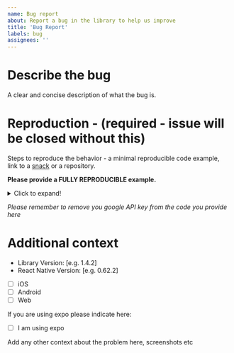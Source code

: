 ```yaml
---
name: Bug report
about: Report a bug in the library to help us improve
title: 'Bug Report'
labels: bug
assignees: ''
---
```


# Describe the bug

A clear and concise description of what the bug is.

# Reproduction - (required - issue will be closed without this)

Steps to reproduce the behavior - a minimal reproducible code example, link to a [snack](https://snack.expo.dev/) or a repository.

**Please provide a FULLY REPRODUCIBLE example.**

<details>
  <summary>Click to expand!</summary>
  
  ```javascript
    
    
  ```
</details>

_Please remember to remove you google API key from the code you provide here_

# Additional context

- Library Version: [e.g. 1.4.2]
- React Native Version: [e.g. 0.62.2]

- [ ] iOS
- [ ] Android
- [ ] Web

If you are using expo please indicate here:

- [ ] I am using expo

Add any other context about the problem here, screenshots etc
